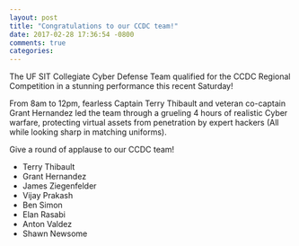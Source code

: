 ```yaml
---
layout: post
title: "Congratulations to our CCDC team!"
date: 2017-02-28 17:36:54 -0800
comments: true
categories: 
---
```


The UF SIT Collegiate Cyber Defense Team qualified for the CCDC Regional Competition in a stunning performance this recent Saturday!

From 8am to 12pm, fearless Captain Terry Thibault and veteran co-captain Grant Hernandez led the team through a grueling 4 hours of realistic Cyber warfare, protecting virtual assets from penetration by expert hackers (All while looking sharp in matching uniforms).

<!-- MORE --> 
Give a round of applause to our CCDC team!

- Terry Thibault  
- Grant Hernandez  
- James Ziegenfelder  
- Vijay Prakash  
- Ben Simon  
- Elan Rasabi  
- Anton Valdez  
- Shawn Newsome

